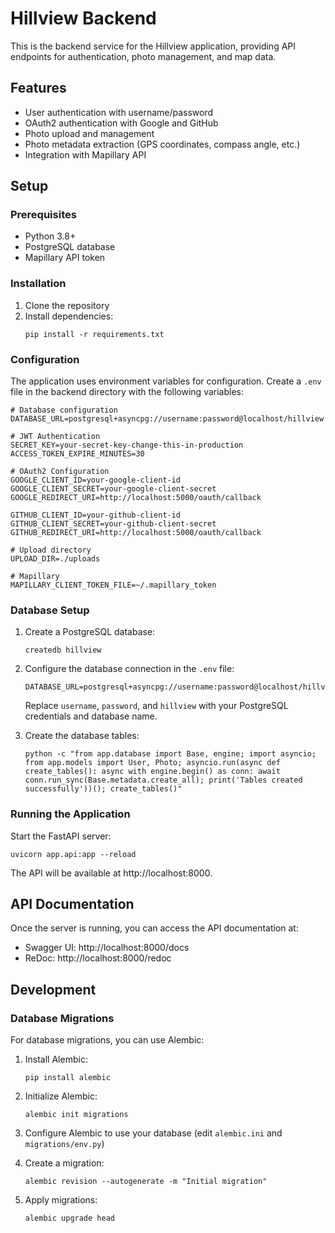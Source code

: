 # Hillview Backend

This is the backend service for the Hillview application, providing API endpoints for authentication, photo management, and map data.

## Features

- User authentication with username/password
- OAuth2 authentication with Google and GitHub
- Photo upload and management
- Photo metadata extraction (GPS coordinates, compass angle, etc.)
- Integration with Mapillary API

## Setup

### Prerequisites

- Python 3.8+
- PostgreSQL database
- Mapillary API token

### Installation

1. Clone the repository
2. Install dependencies:
   ```
   pip install -r requirements.txt
   ```

### Configuration

The application uses environment variables for configuration. Create a `.env` file in the backend directory with the following variables:

```
# Database configuration
DATABASE_URL=postgresql+asyncpg://username:password@localhost/hillview

# JWT Authentication
SECRET_KEY=your-secret-key-change-this-in-production
ACCESS_TOKEN_EXPIRE_MINUTES=30

# OAuth2 Configuration
GOOGLE_CLIENT_ID=your-google-client-id
GOOGLE_CLIENT_SECRET=your-google-client-secret
GOOGLE_REDIRECT_URI=http://localhost:5000/oauth/callback

GITHUB_CLIENT_ID=your-github-client-id
GITHUB_CLIENT_SECRET=your-github-client-secret
GITHUB_REDIRECT_URI=http://localhost:5000/oauth/callback

# Upload directory
UPLOAD_DIR=./uploads

# Mapillary
MAPILLARY_CLIENT_TOKEN_FILE=~/.mapillary_token
```

### Database Setup

1. Create a PostgreSQL database:
   ```
   createdb hillview
   ```

2. Configure the database connection in the `.env` file:
   ```
   DATABASE_URL=postgresql+asyncpg://username:password@localhost/hillview
   ```
   
   Replace `username`, `password`, and `hillview` with your PostgreSQL credentials and database name.

3. Create the database tables:
   ```
   python -c "from app.database import Base, engine; import asyncio; from app.models import User, Photo; asyncio.run(async def create_tables(): async with engine.begin() as conn: await conn.run_sync(Base.metadata.create_all); print('Tables created successfully'))(); create_tables()"
   ```

### Running the Application

Start the FastAPI server:

```
uvicorn app.api:app --reload
```

The API will be available at http://localhost:8000.

## API Documentation

Once the server is running, you can access the API documentation at:

- Swagger UI: http://localhost:8000/docs
- ReDoc: http://localhost:8000/redoc

## Development

### Database Migrations

For database migrations, you can use Alembic:

1. Install Alembic:
   ```
   pip install alembic
   ```

2. Initialize Alembic:
   ```
   alembic init migrations
   ```

3. Configure Alembic to use your database (edit `alembic.ini` and `migrations/env.py`)

4. Create a migration:
   ```
   alembic revision --autogenerate -m "Initial migration"
   ```

5. Apply migrations:
   ```
   alembic upgrade head
   ```
